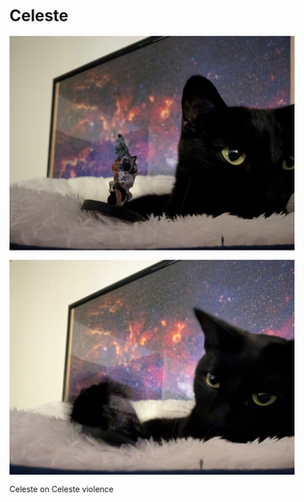 # Celeste


![image](/assets/images/celeste.jpg)

![image](/assets/images/celesteMonster.jpg)

Celeste on Celeste violence